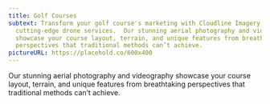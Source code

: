 ```yaml
---
title: Golf Courses
subtext: Transform your golf course's marketing with Cloudline Imagery’s
  cutting-edge drone services.  Our stunning aerial photography and videography
  showcase your course layout, terrain, and unique features from breathtaking
  perspectives that traditional methods can’t achieve.
pictureURL: https://placehold.co/600x400
---
```

Our stunning aerial photography and videography showcase your course layout, terrain, and unique features from breathtaking perspectives that traditional methods can’t achieve.

